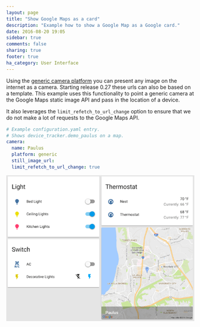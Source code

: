 ```yaml
---
layout: page
title: "Show Google Maps as a card"
description: "Example how to show a Google Map as a Google card."
date: 2016-08-20 19:05
sidebar: true
comments: false
sharing: true
footer: true
ha_category: User Interface
---
```


Using the [generic camera platform] you can present any image on the internet as a camera. Starting release 0.27 these urls can also be based on a template. This example uses this functionality to point a generic camera at the Google Maps static image API and pass in the location of a device.

It also leverages the `limit_refetch_to_url_change` option to ensure that we do not make a lot of requests to the Google Maps API.

```yaml
# Example configuration.yaml entry.
# Shows device_tracker.demo_paulus on a map.
camera:
  name: Paulus
  platform: generic
  still_image_url: 
  limit_refetch_to_url_change: true
```

<p class='img'>
  <img src='/images/components/camera/generic-google-maps.png' alt='Screenshot showing Google Maps integration in Home Assistant front end.'>
</p>

[generic camera platform]: /components/camera.generic/
